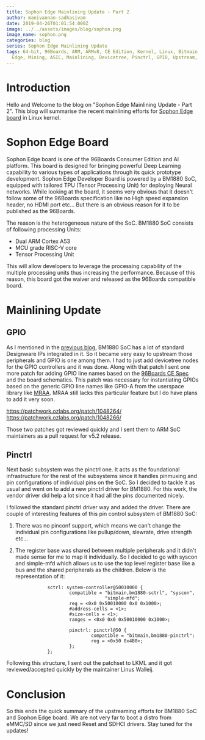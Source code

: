 ```yaml
---
title: Sophon Edge Mainlining Update - Part 2
author: manivannan-sadhasivam
date: 2019-04-26T01:01:54.000Z
image: ../../assets/images/blog/sophon.png
image_name: sophon.png
categories: blog
series: Sophon Edge Mainlining Update
tags: 64-bit, 96Boards, ARM, ARMv8, CE Edition, Kernel, Linux, Bitmain, BM1880,
  Edge, Mining, ASIC, Mainlining, Devicetree, Pinctrl, GPIO, Upstream, Sophon
---
```


# Introduction

Hello and Welcome to the blog on "Sophon Edge Mainlining Update - Part 2". This
blog will summarise the recent mainlining efforts for [Sophon Edge board](https://www.96boards.org/product/sophon-edge/) in Linux kernel.

# Sophon Edge Board

Sophon Edge board is one of the 96Boards Consumer Edition and AI platform.
This board is designed for bringing powerful Deep Learning capability to
various types of applications through its quick prototype development.
Sophon Edge Developer Board is powered by a BM1880 SoC, equipped with tailored
TPU (Tensor Processing Unit) for deploying Neural networks. While looking
at the board, it seems very obvious that it doesn't follow some of the 96Boards
specification like no High speed expansion header, no HDMI port etc... But
there is an obvious reason for it to be published as the 96Boards.

The reason is the heterogeneous nature of the SoC. BM1880 SoC consists of
following processing Units:

- Dual ARM Cortex A53
- MCU grade RISC-V core
- Tensor Processing Unit

This will allow developers to leverage the processing capability of the
multiple processing units thus increasing the performance. Because of this
reason, this board got the waiver and released as the 96Boards compatible
board.

# Mainlining Update

## GPIO

As I mentioned in the [previous blog](https://www.96boards.org/blog/sophon-edge-mainlining-update-part1/), BM1880 SoC has a lot of standard Designware IPs integrated
in it. So it became very easy to upstream those peripherals and GPIO is one among
them. I had to just add devicetree nodes for the GPIO controllers and it was
done. Along with that patch I sent one more patch for adding GPIO line names
based on the [96Boards CE Spec](https://linaro.co/ce-specification) and the
board schematics. This patch was necessary for instantiating GPIOs based on
the generic GPIO line names like GPIO-A from the userspace library like [MRAA](https://github.com/intel-iot-devkit/mraa/). MRAA still lacks this particular feature
but I do have plans to add it very soon.

https://patchwork.ozlabs.org/patch/1048264/
https://patchwork.ozlabs.org/patch/1048266/

Those two patches got reviewed quickly and I sent them to ARM SoC maintainers
as a pull request for v5.2 release.

## Pinctrl

Next basic subsystem was the pinctrl one. It acts as the foundational infrastructure
for the rest of the subsystems since it handles pinmuxing and pin configurations
of individual pins on the SoC. So I decided to tackle it as usual and went
on to add a new pinctrl driver for BM1880. For this work, the vendor driver
did help a lot since it had all the pins documented nicely.

I followed the standard pinctrl driver way and added the driver. There are couple
of interesting features of this pin control subsystem of BM1880 SoC:

1. There was no pinconf support, which means we can't change the individual
   pin configurations like pullup/down, slewrate, drive strength etc...

2. The register base was shared between multiple peripherals and it didn't
   made sense for me to map it individually. So I decided to go with syscon
   and simple-mfd which allows us to use the top level register base like a
   bus and the shared peripherals as the children. Below is the representation
   of it:

```shell
               sctrl: system-controller@50010000 {
                       compatible = "bitmain,bm1880-sctrl", "syscon",
                                    "simple-mfd";
                       reg = <0x0 0x50010000 0x0 0x1000>;
                       #address-cells = <1>;
                       #size-cells = <1>;
                       ranges = <0x0 0x0 0x50010000 0x1000>;

                       pinctrl: pinctrl@50 {
                               compatible = "bitmain,bm1880-pinctrl";
                               reg = <0x50 0x4B0>;
                       };
               };
```

Following this structure, I sent out the patchset to LKML and it got
reviewed/accepted quickly by the maintainer Linus Walleij.

# Conclusion

So this ends the quick summary of the upstreaming efforts for BM1880 SoC
and Sophon Edge board. We are not very far to boot a distro from eMMC/SD
since we just need Reset and SDHCI drivers. Stay tuned for the updates!
